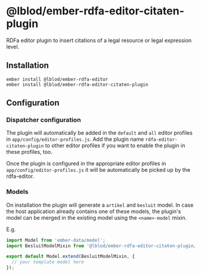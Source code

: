 # @lblod/ember-rdfa-editor-citaten-plugin

RDFa editor plugin to insert citations of a legal resource or legal expression level.

## Installation
```
ember install @lblod/ember-rdfa-editor
ember install @lblod/ember-rdfa-editor-citaten-plugin
```

## Configuration
### Dispatcher configuration
The plugin will automatically be added in the `default` and `all` editor profiles in `app/config/editor-profiles.js`. Add the plugin name `rdfa-editor-citaten-plugin` to other editor profiles if you want to enable the plugin in these profiles, too.

Once the plugin is configured in the appropriate editor profiles in `app/config/editor-profiles.js` it will be automatically be picked up by the rdfa-editor.

### Models
On installation the plugin will generate a `artikel` and `besluit` model. In case the host application already contains one of these models, the plugin's model can be merged in the existing model using the `<name>-model` mixin.

E.g.
```javascript
import Model from 'ember-data/model';
import BesluitModelMixin from '@lblod/ember-rdfa-editor-citaten-plugin/mixins/besluit-model';

export default Model.extend(BesluitModelMixin, {
  // your template model here
});
```


